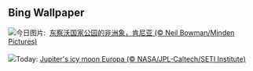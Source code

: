 ## Bing Wallpaper
![](https://www.bing.com/th?id=OHR.ElephantTeacher_ZH-CN0543308499_UHD.jpg&w=1000)今日图片: &nbsp;[东察沃国家公园的非洲象，肯尼亚 (© Neil Bowman/Minden Pictures)](https://www.bing.com/th?id=OHR.ElephantTeacher_ZH-CN0543308499_UHD.jpg)
<br><br/>
![](https://www.bing.com/th?id=OHR.EuropaMoon_EN-US8269574935_UHD.jpg&w=1000)Today: [Jupiter's icy moon Europa (© NASA/JPL-Caltech/SETI Institute)](https://www.bing.com/th?id=OHR.EuropaMoon_EN-US8269574935_UHD.jpg)
<br><br/>
